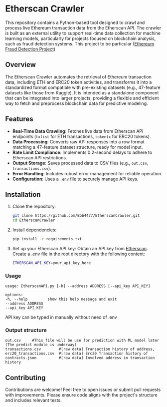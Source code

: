 # Etherscan Crawler

This repository contains a Python-based tool designed to crawl and process live Ethereum transaction data from the Etherscan API. The crawler is built as an external utility to support real-time data collection for machine learning models, particularly for projects focused on blockchain analysis, such as fraud detection systems. This project to be particular ([Ethereum Fraud Detection Project](https://github.com/Bbb4477/IAP401_EthereumTransactionAnomalyDetection))


## Overview

The Etherscan Crawler automates the retrieval of Ethereum transaction data, including ETH and ERC20 token activities, and transforms it into a standardized format compatible with pre-existing datasets (e.g., 47-feature datasets like those from Kaggle). It is intended as a standalone component that can be integrated into larger projects, providing a flexible and efficient way to fetch and preprocess blockchain data for predictive modeling.

## Features

- **Real-Time Data Crawling**: Fetches live data from Etherscan API endpoints (`txlist` for ETH transactions, `tokentx` for ERC20 tokens).
- **Data Processing**: Converts raw API responses into a row format matching a 47-feature dataset structure, ready for model input.
- **Rate Limit Compliance**: Implements 0.2-second delays to adhere to Etherscan API restrictions.
- **Output Storage**: Saves processed data to CSV files (e.g., `out.csv`, `transactions.csv`).
- **Error Handling**: Includes robust error management for reliable operation.
- **Configuration**: Uses a `.env` file to securely manage API keys.

## Installation

1. Clone the repository:
   ```bash
   git clone https://github.com/Bbb4477/EtherscanCrawler.git
   cd EtherscanCrawler
   ```
2. Install dependencies:
    ```bash
    pip install -r requirements.txt
    ```
3. Set up your Etherscan API key:
Obtain an API key from [Etherscan](https://etherscan.io/).
Create a .env file in the root directory with the following content:

    ```bash
    ETHERSCAN_API_KEY=your_api_key_here
    ```


### Usage

    usage: EtherscanAPI.py [-h] --address ADDRESS [--api_key API_KEY]

    options:
    -h, --help         show this help message and exit
    --address ADDRESS
    --api_key API_KEY

API key can be typed in manually without need of .env

### Output structure

    out.csv     #This file will be use for prediction with ML model later (The predict module is underway)
    transactions.csv        #[raw data] Transaction history of address, 
    erc20_transactions.csv  #[raw data] Erc20 Transaction history of 
    contracts.json          #[raw data] Involved address in transaction history

## Contributing
Contributions are welcome! Feel free to open issues or submit pull requests with improvements. Please ensure code aligns with the project's structure and includes relevant tests.
